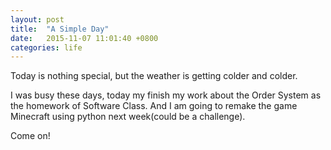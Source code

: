 ```yaml
---
layout: post
title:  "A Simple Day"
date:   2015-11-07 11:01:40 +0800
categories: life
---
```


Today is nothing special, but the weather is getting colder and colder.

I was busy these days, today my finish my work about the Order System as the homework of Software Class. And I am going to remake the game Minecraft using python next week(could be a challenge).

Come on!